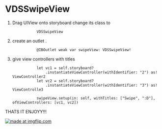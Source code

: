 # VDSSwipeView


1. Drag UIView onto storyboard change its class to 

                  VDSSwipeView

2. create an outlet .
                           
                  @IBOutlet weak var swipeView: VDSSwipeView!


3. give view controllers with titles

                  let vc1 = self.storyboard?
                      .instantiateViewController(withIdentifier: "2") as! ViewController2
                  let vc2 = self.storyboard?
                      .instantiateViewController(withIdentifier: "3") as! ViewControlle3
                  
                  swipeView.setup(in: self, withTitles: ["Swipe", ":D"], ofViewControllers: [vc1, vc2])
                                              
        
        
THATS IT ENJOYY!!!
        

<a href="https://imgflip.com/gif/3jszyd"><img src="https://i.imgflip.com/3jszyd.gif" title="made at imgflip.com"/></a>
